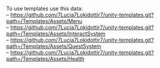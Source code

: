To use templates use this data: <br>
– https://github.com/7Lucia7Lokidottir7/unity-templates.git?path=/Templates/Assets/Menu <br>
– https://github.com/7Lucia7Lokidottir7/unity-templates.git?path=/Templates/Assets/InteractSystem <br>
– https://github.com/7Lucia7Lokidottir7/unity-templates.git?path=/Templates/Assets/QuestSystem <br>
– https://github.com/7Lucia7Lokidottir7/unity-templates.git?path=/Templates/Assets/Health

